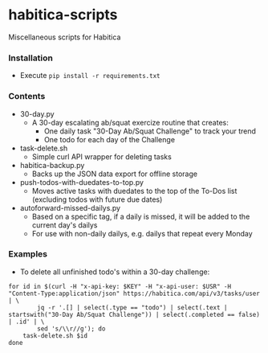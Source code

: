 # habitica-scripts
Miscellaneous scripts for Habitica

### Installation
- Execute `pip install -r requirements.txt`

### Contents
- 30-day.py
    + A 30-day escalating ab/squat exercize routine that creates:
        * One daily task "30-Day Ab/Squat Challenge" to track your trend
        * One todo for each day of the Challenge
- task-delete.sh
    + Simple curl API wrapper for deleting tasks
- habitica-backup.py
    + Backs up the JSON data export for offline storage
- push-todos-with-duedates-to-top.py
    + Moves active tasks with duedates to the top of the To-Dos list (excluding todos with future due dates)
- autoforward-missed-dailys.py
    + Based on a specific tag, if a daily is missed, it will be added to the current day's dailys
    + For use with non-daily dailys, e.g. dailys that repeat every Monday

### Examples
- To delete all unfinished todo's within a 30-day challenge:

```
for id in $(curl -H "x-api-key: $KEY" -H "x-api-user: $USR" -H "Content-Type:application/json" https://habitica.com/api/v3/tasks/user | \
        jq -r '.[] | select(.type == "todo") | select(.text | startswith("30-Day Ab/Squat Challenge")) | select(.completed == false) | .id' | \
        sed 's/\\r//g'); do
    task-delete.sh $id
done
```

<!---
### To-do
1. Create authentication scheme similar to AWS CLI (for saving API keys)
2. Add task up/down scripts
--->
